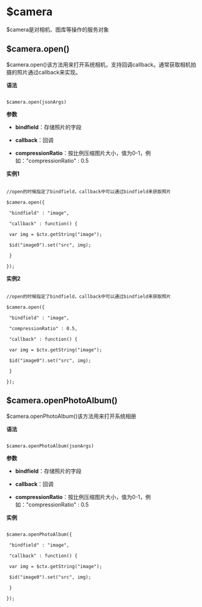 # $camera

$camera是对相机、图库等操作的服务对象

## $camera.open()

$camera.open()该方法用来打开系统相机，支持回调callback。通常获取相机拍摄的照片通过callback来实现。

**语法**

```

$camera.open(jsonArgs)

```

**参数**

+ **bindfield**：存储照片的字段

+ **callback**：回调

+ **compressionRatio**：按比例压缩图片大小，值为0-1，例如："compressionRatio" : 0.5

**实例1**

```

//open的时候指定了bindfield，callback中可以通过bindfield来获取照片

$camera.open({

 "bindfield" : "image",

 "callback" : function() {

 var img = $ctx.getString("image");

 $id("image0").set("src", img);

 }

});

```

**实例2**

```

//open的时候指定了bindfield，callback中可以通过bindfield来获取照片

$camera.open({

 "bindfield" : "image",

 "compressionRatio" : 0.5,

 "callback" : function() {

 var img = $ctx.getString("image");

 $id("image0").set("src", img);

 }

});

```

## $camera.openPhotoAlbum()

$camera.openPhotoAlbum()该方法用来打开系统相册

**语法**

```

$camera.openPhotoAlbum(jsonArgs)

```

**参数**

+ **bindfield**：存储照片的字段

+ **callback**：回调

+ **compressionRatio**：按比例压缩图片大小，值为0-1，例如："compressionRatio" : 0.5

**实例**

```

$camera.openPhotoAlbum({

 "bindfield" : "image",

 "callback" : function() {

 var img = $ctx.getString("image");

 $id("image0").set("src", img);

 }

});

```


